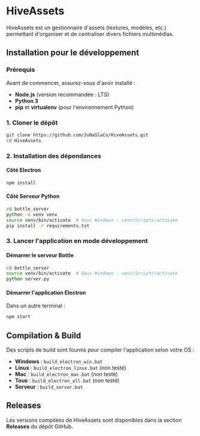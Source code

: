 # HiveAssets

HiveAssets est un gestionnaire d'assets (textures, modèles, etc.) permettant d'organiser et de centraliser divers fichiers multimédias.

## Installation pour le développement

### Prérequis
Avant de commencer, assurez-vous d'avoir installé :
- **Node.js** (version recommandée : LTS)
- **Python 3**
- **pip** et **virtualenv** (pour l'environnement Python)

### 1. Cloner le dépôt
```sh
git clone https://github.com/JuNaSlaCo/HiveAssets.git
cd HiveAssets
```

### 2. Installation des dépendances
#### Côté Electron
```sh
npm install
```

#### Côté Serveur Python
```sh
cd bottle_server
python -m venv venv
source venv/bin/activate  # Sous Windows : venv\Scripts\activate
pip install -r requirements.txt
```

### 3. Lancer l'application en mode développement
#### Démarrer le serveur Bottle
```sh
cd bottle_server
source venv/bin/activate  # Sous Windows : venv\Scripts\activate
python server.py
```

#### Démarrer l'application Electron
Dans un autre terminal :
```sh
npm start
```

## Compilation & Build
Des scripts de build sont fournis pour compiler l'application selon votre OS :
- **Windows** : `build_electron_win.bat`
- **Linux** : `build_electron_linux.bat` (non testé)
- **Mac** : `build_electron_mac.bat` (non testé)
- **Tous** : `build_electron_all.bat` (non testé)
- **Serveur** : `build_server.bat`

## Releases
Les versions compilées de HiveAssets sont disponibles dans la section **Releases** du dépôt GitHub.